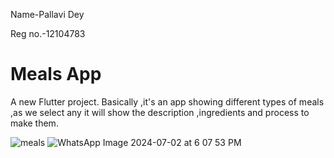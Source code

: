 Name-Pallavi Dey

Reg no.-12104783

# Meals App

A new Flutter project.
Basically ,it's an app showing different types of meals ,as we select any it will show the description ,ingredients and process to make them.


![meals](https://github.com/user-attachments/assets/061f19f6-5773-4a34-8fc6-4ab39baf897f)
![WhatsApp Image 2024-07-02 at 6 07 53 PM](https://github.com/user-attachments/assets/c3f31260-c97d-45c6-9d6f-d00615f151bb)
